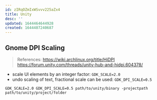 ```yaml
---
id: zIRqOZmIxWSvvv225aZx4
title: Unity
desc: ''
updated: 1644464644928
created: 1644407240687
---
```


## Gnome DPI Scaling
>References: https://wiki.archlinux.org/title/HiDPI
https://forum.unity.com/threads/unity-hub-and-hidpi.604378/

- scale UI elements by an integer factor: `GDK_SCALE=2.0`
- undo scaling of text, fractional scale can be used: `GDK_DPI_SCALE=0.5`

```
GDK_SCALE=2.0 GDK_DPI_SCALE=0.5 path/to/unity/binary -projectpath path/to/unity/project/folder
```
